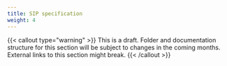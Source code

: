 ```yaml
---
title: SIP specification
weight: 4
---
```


{{< callout type="warning" >}}
  This is a draft. Folder and documentation structure for this section will be subject to changes in the coming months. External links to this section might break.
{{< /callout >}}